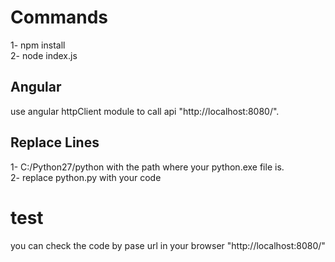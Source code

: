 # Commands

1- npm install  
2- node index.js  



## Angular
use angular httpClient module to call api "http://localhost:8080/".

## Replace Lines
1- C:/Python27/python with the path where your python.exe file is.  
2- replace python.py with your code  



# test
you can check the code by pase url in your browser "http://localhost:8080/"